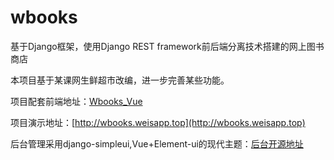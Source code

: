 # wbooks
基于Django框架，使用Django REST framework前后端分离技术搭建的网上图书商店

本项目基于某课网生鲜超市改编，进一步完善某些功能。

项目配套前端地址：[Wbooks_Vue](https://github.com/Weibw162/Wbooks_Vue)

项目演示地址：[http://wbooks.weisapp.top](http://wbooks.weisapp.top)

后台管理采用django-simpleui,Vue+Element-ui的现代主题：[后台开源地址](https://github.com/newpanjing/simpleui)
